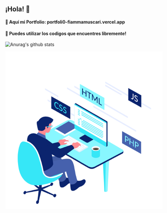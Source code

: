 ## ¡Hola! 🚀

#### 📌 Aquí mi Portfolio: portfoli0-fiammamuscari.vercel.app
#### 📌 Puedes utilizar los codigos que encuentres libremente!

![Anurag's github stats](https://github-readme-stats.vercel.app/api?username=FiammaMuscari&show_icons=true&theme=radical)

![](img/typing.gif)
